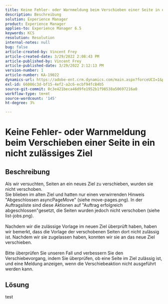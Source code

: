 ```yaml
---
title: Keine Fehler- oder Warnmeldung beim Verschieben einer Seite in ein nicht zulässiges Ziel
description: Beschreibung
solution: Experience Manager
product: Experience Manager
applies-to: Experience Manager 6.5
keywords: KCS
resolution: Resolution
internal-notes: null
bug: false
article-created-by: Vincent Frey
article-created-date: 3/29/2022 2:08:43 PM
article-published-by: Vincent Frey
article-published-date: 3/29/2022 2:12:13 PM
version-number: 1
article-number: KA-19022
dynamics-url: https://adobe-ent.crm.dynamics.com/main.aspx?forceUCI=1&pagetype=entityrecord&etn=knowledgearticle&id=cb6c75bb-69af-ec11-9840-0022480bd820
exl-id: 66086c3d-bf15-4ef2-a2c6-ecbf94fc84b5
source-git-commit: 0c3e421beca46d9fe1952b1f98538a50697216a0
workflow-type: tm+mt
source-wordcount: '145'
ht-degree: 3%

---
```


# Keine Fehler- oder Warnmeldung beim Verschieben einer Seite in ein nicht zulässiges Ziel

## Beschreibung

Als wir versuchten, Seiten an ein neues Ziel zu verschieben, wurden sie nicht verschoben.<br>Sie blieben im alten Ziel und hatten nur einen verwirrenden Hinweis &quot;Abgeschlossen asyncPageMove&quot; (siehe move-pages.png). In der Auftragsliste sind diese Aktionen auf &quot;Auftrag erfolgreich abgeschlossen&quot;gesetzt, die Seiten wurden jedoch nicht verschoben (siehe list-jobs.png).<br><br>Nachdem wir die zulässige Vorlage im neuen Ziel überprüft haben, haben wir bemerkt, dass die Vorlage der verschobenen Seiten dort nicht zulässig ist. Nachdem wir sie zugelassen haben, konnten wir sie an das neue Ziel verschieben.<br><br>Bitte überprüfen Sie unseren Fall und verbessern Sie den Verschiebevorgang, indem Sie überprüfen, ob eine Seite im Ziel zulässig ist, und eine Meldung anzeigen, wenn die Verschiebeaktion nicht ausgeführt werden kann.

## Lösung


test
